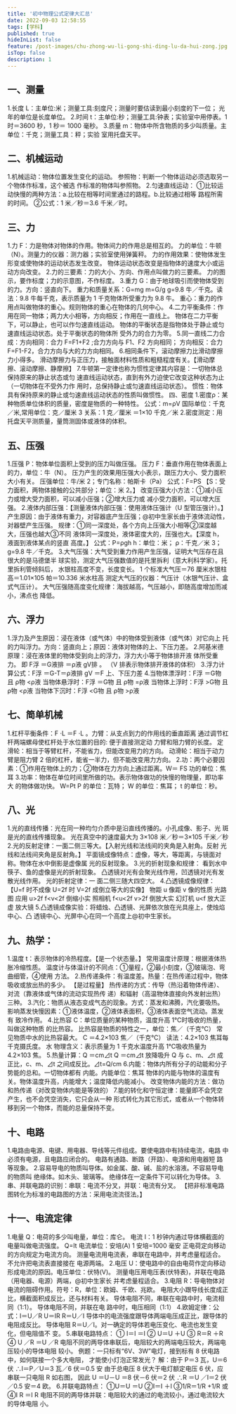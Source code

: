 ```yaml
---
title: '初中物理公式定律大汇总'
date: 2022-09-03 12:58:55
tags: [学科]
published: true
hideInList: false
feature: /post-images/chu-zhong-wu-li-gong-shi-ding-lu-da-hui-zong.jpg
isTop: false
description: 1
---
```

## 一、测量
1.长度 L：主单位:米；测量工具:刻度尺；测量时要估读到最小刻度的下一位；
光年的单位是长度单位。
2.时间 t：主单位:秒；测量工具:钟表；实验室中用停表。1 时＝3600 秒，1 秒＝
1000 毫秒。
3.质量 m：物体中所含物质的多少叫质量。主单位：千克；测量工具：秤；实验
室用托盘天平。

## 二、机械运动
1.机械运动：物体位置发生变化的运动。
参照物：判断一个物体运动必须选取另一个物体作标准，这个被选
作标准的物体叫参照物。
2.匀速直线运动：
①比较运动快慢的两种方法：a.比较在相等时间里通过的路程。b.比较通过相等
路程所需的时间。
②公式：1 米／秒＝3.6 千米／时。

## 三、力
1.力 F：力是物体对物体的作用。物体间力的作用总是相互的。
力的单位：牛顿（N）。测量力的仪器：测力器；实验室使用弹簧秤。
力的作用效果：使物体发生形变或使物体的运动状态发生改变。
物体运动状态改变是指物体的速度大小或运动方向改变。
2.力的三要素：力的大小、方向、作用点叫做力的三要素。
力的图示，要作标度；力的示意图，不作标度。
3.重力 G：由于地球吸引而使物体受到的力。方向：竖直向下。
重力和质量关系：G=mg m=G/g
g=9.8 牛／千克。读法：9.8 牛每千克，表示质量为 1 千克物体所受重力为 9.8 牛。
重心：重力的作用点叫做物体的重心。规则物体的重心在物体的几何中心。
4.二力平衡条件：作用在同一物体；两力大小相等，方向相反；作用在一直线上。
物体在二力平衡下，可以静止，也可以作匀速直线运动。
物体的平衡状态是指物体处于静止或匀速直线运动状态。处于平衡状态的物体所
受外力的合力为零。
5.同一直线二力合成：方向相同：合力 F=F1+F2 ;合力方向与 F1、F2 方向相同；
方向相反：合力 F=F1-F2，合力方向与大的力方向相同。
6.相同条件下，滚动摩擦力比滑动摩擦力小得多。
滑动摩擦力与正压力，接触面材料性质和粗糙程度有关。【滑动摩
擦、滚动摩擦、静摩擦】
7.牛顿第一定律也称为惯性定律其内容是：一切物体总保持原来的静止状态或匀
速直线运动状态，直到有外力迫使它改变这种状态为止（一切物体在不受外力作
用时，总保持静止或匀速直线运动状态）。
惯性：物体具有保持原来的静止或匀速直线运动状态的性质叫做惯性。
四、密度
1.密度ρ：某种物质单位体积的质量，密度是物质的一种特性。
公式：m=ρV 国际单位：千克／米,常用单位：克／厘米 3
关系：1 克／厘米 ＝1×10 千克／米
2.密度测定：用托盘天平测质量，量筒测固体或液体的体积。

## 五、压强
1.压强 P：物体单位面积上受到的压力叫做压强。
压力 F：垂直作用在物体表面上的力，单位：牛（N）。
压力产生的效果用压强大小表示，跟压力大小、受力面积大小有关。
压强单位：牛/米
2；专门名称：帕斯卡（Pa）
公式：F=PS 【S：受力面积，两物体接触的公共部分；单位：米
2。】
改变压强大小方法：①减小压力或增大受力面积，可以减小压强；②增大压力或
减小受力面积，可以增大压强。
2.液体内部压强：【测量液体内部压强：使用液体压强计（U 型管压强计）。】
产生原因：由于液体有重力，对容器底产生压强；@初中生家长由于液体流动性，
对器壁产生压强。
规律：①同一深度处，各个方向上压强大小相等②深度越大，压强也越大③不同
液体同一深度处，液体密度大的，压强也大。【深度 h，液面到液体某点的竖直
高度。】
公式：P=ρgh
h：单位：米； ρ：千克／米 3； g=9.8 牛／千克。
3.大气压强：大气受到重力作用产生压强，证明大气压存在且很大的是马德堡半
球实验，测定大气压强数值的是托里拆利（意大利科学家）。托里拆利管倾斜后，
水银柱高度不变，长度变长。
1 个标准大气压＝76 厘米水银柱高＝1.01×105 帕＝10.336 米水柱高
测定大气压的仪器：气压计（水银气压计、盒式气压计）。
大气压强随高度变化规律：海拔越高，气压越小，即随高度增加而减小，沸点也
降低。

## 六、浮力
1.浮力及产生原因：浸在液体（或气体）中的物体受到液体（或气体）对它向上
托的力叫浮力。方向：竖直向上；原因：液体对物体的上、下压力差。
2.阿基米德原理：浸在液体里的物体受到向上的浮力，浮力大小等于物体排开液
体所受重力。
即 F浮 ＝G液排 ＝ρ液 gV排 。 （V 排表示物体排开液体的体积）
3.浮力计算公式：F浮 ＝G-T＝ρ液排 gV ＝F
上、下压力差
4.当物体漂浮时：F浮 ＝G物 且 ρ物 <ρ液 当物体悬浮时：F浮 ＝G物 且 ρ物 =ρ液
当物体上浮时：F浮 >G物 且 ρ物 <ρ液 当物体下沉时：F浮 <G物 且 ρ物 >ρ液

## 七、简单机械
1.杠杆平衡条件：F ·L ＝F ·L 。力臂：从支点到力的作用线的垂直距离
通过调节杠杆两端螺母使杠杆处于水位置的目的: 便于直接测定动
力臂和阻力臂的长度。
定滑轮：相当于等臂杠杆，不能省力，但能改变用力的方向。
动滑轮：相当于动力臂是阻力臂 2 倍的杠杆，能省一半力，但不能改变用力方向。
2.功：两个必要因素：①作用在物体上的力；②物体在力方向上通过距离。W＝
FS 功的单位：焦耳
3.功率：物体在单位时间里所做的功。表示物体做功的快慢的物理量，即功率大
的物体做功快。
W=Pt P 的单位：瓦特； W 的单位：焦耳； t 的单位：秒。

## 八、光
1.光的直线传播：光在同一种均匀介质中是沿直线传播的。小孔成像、影子、光
斑是光的直线传播现象。
光在真空中的速度最大为 3×108 米／秒＝3×105 千米／秒
2.光的反射定律：一面二侧三等大。【入射光线和法线间的夹角是入射角。反射
光线和法线间夹角是反射角。】
平面镜成像特点：虚像，等大，等距离，与镜面对称。物体在水中倒影是虚像属
光的反射现象。
3.光的折射现象和规律： 看到水中筷子、鱼的虚像是光的折射现象。
凸透镜对光有会聚光线作用，凹透镜对光有发散光线作用。 光的折射定律：一
面二侧三随大四空大。
4.凸透镜成像规律：【U=f 时不成像 U=2f 时 V=2f 成倒立等大的实像】
物距 u 像距 v 像的性质 光路图 应用
u>2f
f<v<2f 倒缩小实 照相机
f<u<2f v>2f 倒放大实 幻灯机
u<f 放大正虚 放大镜
5.凸透镜成像实验：将蜡烛、凸透镜、光屏依次放在光具座上，使烛焰中心、凸
透镜中心、光屏中心在同一个高度上@初中生家长。

## 九、热学：
1.温度 t：表示物体的冷热程度。【是一个状态量。】
常用温度计原理：根据液体热胀冷缩性质。
温度计与体温计的不同点：①量程，②最小刻度，③玻璃泡、弯曲细管，④使用
方法。
2.热传递条件：有温度差。热量：在热传递过程中，物体吸收或放出热的多少。
【是过程量】
热传递的方式：传导（热沿着物体传递）、对流（靠液体或气体的流动实现热传
递）和辐射（高温物体直接向外发射出热）三种。
3.汽化：物质从液态变成气态的现象。方式：蒸发和沸腾，汽化要吸热。
影响蒸发快慢因素：①液体温度，②液体表面积，③液体表面空气流动。蒸发有
致冷作用。
4.比热容 C：单位质量的某种物质，温度升高 1℃时吸收的热量，叫做这种物质
的比热容。
比热容是物质的特性之一，单位：焦／（千克℃） 常见物质中水的比热容最大。
C ＝4.2×103 焦／（千克℃） 读法：4.2×103 焦耳每千克摄氏度。
水
物理含义：表示质量为 1 千克水温度升高 1℃吸收热量为 4.2×103 焦。
5.热量计算：Q ＝cm⊿t Q ＝cm⊿t
放降吸升
Q 与 c、m、⊿t 成正比，c、m、⊿t 之间成反比。⊿t=Q/cm
6.内能：物体内所有分子的动能和分子势能的总和。一切物体都有
内能。内能单位：焦耳
物体的内能与物体的温度有关。物体温度升高，内能增大；温度降低内能减小。
改变物体内能的方法：做功和热传递（对改变物体内能是等效的）
7.能的转化和守恒定律：能量即不会凭空产生，也不会凭空消失，它只会从一种
形式转化为其它形式，或者从一个物体转移到另一个物体，而能的总量保持不变。

## 十、电路
1.电路由电源、电键、用电器、导线等元件组成。要使电路中有持续电流，电路
中必须有电源，且电路应闭合的。 电路有通路、断路（开路）、电源和用电器短
路等现象。
2.容易导电的物质叫导体。如金属、酸、碱、盐的水溶液。不容易导电的物质叫
绝缘体。如木头、玻璃等。
绝缘体在一定条件下可以转化为导体。
3.串、并联电路的识别：串联：电流不分叉，并联：电流有分叉。
【把非标准电路图转化为标准的电路图的方法：采用电流流径法。】

## 十一、电流定律
1.电量 Q：电荷的多少叫电量，单位：库仑。
电流 I：1 秒钟内通过导体横截面的电量叫做电流强度。 Q=It
电流单位：安培(A) 1 安培=1000 毫安 正电荷定向移动的方向规定为电流方向。
测量电流用电流表，串联在电路中，并考虑量程适合。不允许把电流表直接接在
电源两端。
2.电压 U：使电路中的自由电荷作定向移动形成电流的原因。电压单位：伏特(V)。
测量电压用电压表(伏特表)，并联在电路（用电器、电源）两端，@初中生家长
并考虑量程适合。
3.电阻 R：导电物体对电流的阻碍作用。符号：R，单位：欧姆、千欧、兆欧。
电阻大小跟导线长度成正比，横截面积成反比，还与材料有关。
导体电阻不同，串联在电路中时，电流相同（1∶1）。 导体电阻不同，并联在电
路中时，电压相同（1:1）
4.欧姆定律：公式：I＝U／R
U＝IR
R＝U／I
导体中的电流强度跟导体两端电压成正比，跟导体的电阻成反比。
导体电阻 R＝U／I。对一确定的导体若电压变化、电流也发生变化，但电阻值不
变。
5.串联电路特点：
① I＝I ＝I ② U＝U ＋U ③ R＝R ＋R ④ U ／R ＝U ／R
电阻不同的两导体串联后，电阻较大的两端电压较大，两端电压较小的导体电阻
较小。
例题：一只标有“6V、3W”电灯，接到标有 8 伏电路中，如何联接一个多大电阻，
才能使小灯泡正常发光？
解：由于 P＝3 瓦，U＝6 伏
∴I＝P／U＝3 瓦／6 伏＝0.5 安
由于总电压 8 伏大于电灯额定电压 6 伏，应串联一只电阻 R 如右图，
因此 U ＝U－U ＝8 伏－6 伏＝2 伏 
∴R ＝U ／I＝2 伏／0.5 安＝4 欧。
6.并联电路特点：
①U＝U ＝U ②I＝I ＋I ③1/R＝1/R +1/R 或 ④I R ＝I R
电阻不同的两导体并联：电阻较大的通过的电流较小，通过电流较大的导体电阻
小。
